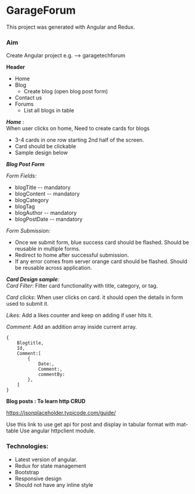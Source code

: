 # GarageForum

This project was generated with Angular and Redux.

### Aim
Create Angular project e.g. –>   garagetechforum

**Header**
- Home
- Blog
    - Create blog (open blog post form)
- Contact us
- Forums
    - List all blogs in table

***Home*** :<br>
When user clicks on home, Need to create cards for blogs
- 3-4 cards in one row starting 2nd half of the screen.
- Card should be clickable
- Sample design below 

***Blog Post Form***

*Form Fields:*
- blogTitle -- mandatory
- blogContent -- mandatory
- blogCategory 
- blogTag
- blogAuthor -- mandatory
- blogPostDate -- mandatory

*Form Submission:* 
- Once we submit form, blue success card should be flashed. Should be reusable in multiple forms.
- Redirect to home after successful submission.
- If any error comes from server orange card should be flashed. Should be reusable across application.

***Card Design sample***:<br>
*Card Filter*:
Filter card functionality with title, category, or tag.


*Card clicks*:
When user clicks on card. it should open the details in form used to submit it.

*Likes*:
Add a likes counter and keep on adding if user hits it.

*Comment*:
Add an addition array inside current array.
```
{
    Blogtitle,
    Id,
    Comment:[ 
        {
            Date:,
            Comment:,
            commentBy:
        },
    ]
}
```

**Blog posts : To learn http CRUD**

https://jsonplaceholder.typicode.com/guide/

Use this link to use get api for post and display in tabular format with mat-table
Use angular httpclient module.



### Technologies:

- Latest version of angular.
- Redux for state management
- Bootstrap
- Responsive design
- Should not have any inline style

